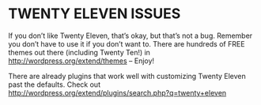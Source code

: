 # TWENTY ELEVEN ISSUES

If you don’t like Twenty Eleven, that’s okay, but that’s not a bug. Remember you don’t have to use it if you don’t want to. There are hundreds of FREE themes out there (including Twenty Ten!) in http://wordpress.org/extend/themes – Enjoy!

There are already plugins that work well with customizing Twenty Eleven past the defaults. Check out http://wordpress.org/extend/plugins/search.php?q=twenty+eleven